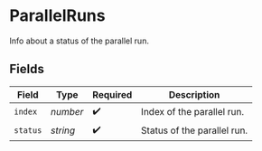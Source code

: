 # ParallelRuns

Info about a status of the parallel run.


## Fields

| Field                       | Type                        | Required                    | Description                 |
| --------------------------- | --------------------------- | --------------------------- | --------------------------- |
| `index`                     | *number*                    | :heavy_check_mark:          | Index of the parallel run.  |
| `status`                    | *string*                    | :heavy_check_mark:          | Status of the parallel run. |